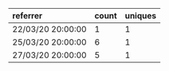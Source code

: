 | referrer          | count | uniques |
| :---------------- | :---- | :------ |
| 22/03/20 20:00:00 | 1     | 1       |
| 25/03/20 20:00:00 | 6     | 1       |
| 27/03/20 20:00:00 | 5     | 1       |